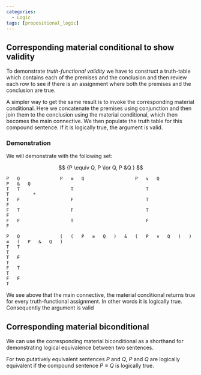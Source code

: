 ```yaml
---
categories:
  - Logic 
tags: [propositional_logic]
---
```

## Corresponding material conditional to show validity

To demonstrate *truth-functional validity* we have to construct a truth-table which contains each of the premises and the conclusion and then review each row to see if there is an assignment where both the premises and the conclusion are true.

A simpler way to get the same result is to invoke the corresponding material conditional. Here we concatenate the premises using conjunction and then join them to the conclusion using the material conditional, which then becomes the main connective. We then populate the truth table for this compound sentence. If it is logically true, the argument is valid.

### Demonstration

We will demonstrate with the following set:

$$ {P \equiv Q, P \lor Q, P &Q } $$

````
P	Q				P	≡	Q					P	∨	Q					P	&	Q	
T	T					T							T							T		  *
T	F					F							T							F		
F	T					F							T							F		
F	F					T							F							F
````

````
P	Q				(	(	P	≡	Q	)	&	(	P	∨	Q	)	)	≡	(	P	&	Q	)	
T	T																	T						
T	F																	T						
F	T																	T						
F	F																	T
````

We see above that the main connective, the material conditional returns true for every truth-functional assignment. In other words it is logically true. Consequently the argument is valid

## Corresponding material biconditional

We can use the corresponding material biconditional as a shorthand for demonstrating logical equivalence between two sentences.

For two putatively equivalent sentences $P$ and $Q$, $P$ and $Q$ are logically equivalent if the compound sentence $P \equiv Q$ is logically true.
